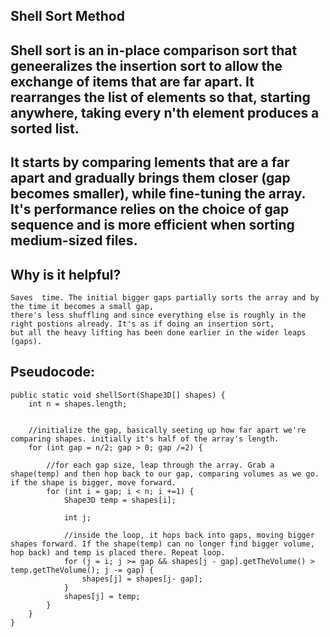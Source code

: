 ## Shell Sort Method

## Shell sort is an in-place comparison sort that geneeralizes the insertion sort to allow the exchange of items that are far apart. It rearranges the list of elements so that, starting anywhere, taking every n'th element produces a sorted list. 
## It starts by comparing lements that are a far apart and gradually brings them closer (gap becomes smaller), while fine-tuning the array. It's performance relies on the choice of gap sequence and is more efficient when sorting medium-sized files.
## Why is it helpful?
	Saves  time. The initial bigger gaps partially sorts the array and by the time it becomes a small gap,
 	there's less shuffling and since everything else is roughly in the right postions already. It's as if doing an insertion sort,
  	but all the heavy lifting has been done earlier in the wider leaps (gaps).
	
## Pseudocode:

		
		
	public static void shellSort(Shape3D[] shapes) {
		int n = shapes.length;
		
		
		//initialize the gap, basically seeting up how far apart we're comparing shapes. initially it's half of the array's length. 	
		for (int gap = n/2; gap > 0; gap /=2) {
		
			//for each gap size, leap through the array. Grab a shape(temp) and then hop back to our gap, comparing volumes as we go.  if the shape is bigger, move forward.
			for (int i = gap; i < n; i +=1) {
				Shape3D temp = shapes[i];
				
				int j;
				
				//inside the loop, it hops back into gaps, moving bigger shapes forward. If the shape(temp) can no longer find bigger volume, hop back) and temp is placed there. Repeat loop.
				for (j = i; j >= gap && shapes[j - gap].getTheVolume() > temp.getTheVolume(); j -= gap) {
					shapes[j] = shapes[j- gap];
				}
				shapes[j] = temp;
			}
		}
	}
		
